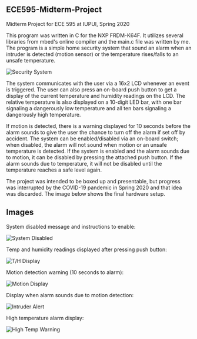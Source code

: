 ## ECE595-Midterm-Project
Midterm Project for ECE 595 at IUPUI, Spring 2020


This program was written in C for the NXP FRDM-K64F. It utilizes several libraries from mbed's online compiler and the main.c file was written by me. 
The program is a simple home security system that sound an alarm when an intruder is detected (motion sensor) or the temperature rises/falls to an unsafe temperature. 


![Security System](https://i.imgur.com/6DMBR64.jpg?1)


The system communicates with the user via a 16x2 LCD whenever an event is triggered. The user can also press an on-board push button to get a display of the current temperature and humidity readings on the LCD. The relative temperature is also displayed on a 10-digit LED bar, with one bar signaling a dangerously low temperature and all ten bars signaling a dangerously high temperature. 


If motion is detected, there is a warning displayed for 10 seconds before the alarm sounds to give the user the chance to turn off the alarm if set off by accident. The system can be enabled/disabled via an on-board switch; when disabled, the alarm will not sound when motion or an unsafe temperature is detected. If the system is enabled and the alarm sounds due to motion, it can be disabled by pressing the attached push button. If the alarm sounds due to temperature, it will not be disabled until the temperature reaches a safe level again.


The project was intended to be boxed up and presentable, but progress was interrupted by the COVID-19 pandemic in Spring 2020 and that idea was discarded. The image below shows the final hardware setup.


## Images

System disabled message and instructions to enable:

![System Disabled](https://i.imgur.com/MEtsg51m.jpg?1)

Temp and humidity readings displayed after pressing push button:

![T/H Display](https://i.imgur.com/4ESK6Tam.jpg)

Motion detection warning (10 seconds to alarm):

![Motion Display](https://i.imgur.com/gejwe8Jm.jpg?1)

Display when alarm sounds due to motion detection:

![Intruder Alert](https://i.imgur.com/MwEdHaVm.jpg)

High temperature alarm display:

![High Temp Warning](https://i.imgur.com/6rC6SOSm.jpg?1)

